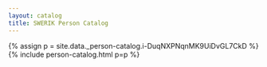 ```yaml
---
layout: catalog
title: SWERIK Person Catalog
---
```

{% assign p = site.data._person-catalog.i-DuqNXPNqnMK9UiDvGL7CkD %}
{% include person-catalog.html p=p %}

